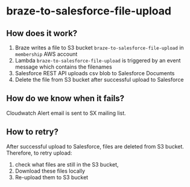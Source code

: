 # braze-to-salesforce-file-upload

## How does it work?

1. Braze writes a file to S3 bucket `braze-to-salesforce-file-upload` in `membership` AWS account
1. Lambda `braze-to-salesforce-file-upload` is triggered by an event message which contains the filenames
1. Salesforce REST API uploads csv blob to Salesforce Documents
1. Delete the file from S3 bucket after successful upload to Salesforce

## How do we know when it fails?

Cloudwatch Alert email is sent to SX mailing list.

## How to retry?

After successful upload to Salesforce, files are deleted from S3 bucket. Therefore, to retry upload:

1. check what files are still in the S3 bucket,
1. Download these files locally
1. Re-upload them to S3 bucket
